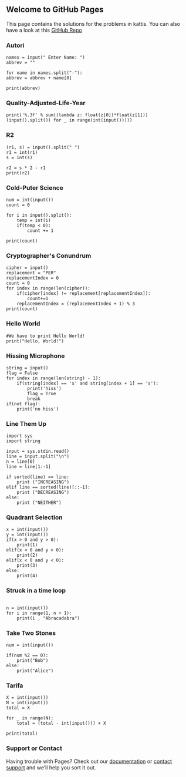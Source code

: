 ## Welcome to GitHub Pages
This page contains the solutions for the problems in kattis. 
You can also have a look at this [GitHub Repo ](https://github.com/PraveenRamR/Kattis-Programs)


### Autori

```Autori
names = input(" Enter Name: ")
abbrev = ""

for name in names.split("-"):
abbrev = abbrev + name[0]

print(abbrev)

```

### Quality-Adjusted-Life-Year
```QUALY
print('%.3f' % sum((lambda z: float(z[0])*float(z[1]))(input().split()) for _ in range(int(input()))))
```

### R2

```R2
(r1, s) = input().split(" ")
r1 = int(r1)
s = int(s)

r2 = s * 2 - r1
print(r2)
```

### Cold-Puter Science

```CPS
num = int(input())
count = 0

for i in input().split():
	temp = int(i)
	if(temp < 0):
		count += 1

print(count)
```

### Cryptographer's Conundrum
```CC
cipher = input()
replacement = "PER"
replacementIndex = 0
count = 0
for index in range(len(cipher)):
    if(cipher[index] != replacement[replacementIndex]):
        count+=1
    replacementIndex = (replacementIndex + 1) % 3 
print(count)
```

### Hello World
```Hello World
#We have to print Hello World!
print("Hello, World!")
```

### Hissing Microphone
```HM
string = input()
flag = False
for index in range(len(string) - 1): 
	if(string[index] == 's' and string[index + 1] == 's'):
		print('hiss')
		flag = True
		break
if(not flag):
	print('no hiss')
```

### Line Them Up
```LTU
import sys
import string

input = sys.stdin.read()
line = input.split("\n")
n = line[0]
line = line[1:-1]

if sorted(line) == line:
    print ("INCREASING")
elif line == sorted(line)[::-1]:
    print ("DECREASING")
else:
    print ("NEITHER")
```

### Quadrant Selection
```QS
x = int(input())
y = int(input())
if(x > 0 and y > 0):
	print(1)
elif(x < 0 and y > 0):
	print(2)
elif(x < 0 and y < 0):
	print(3)
else:
	print(4)
```

### Struck in a time loop
```SIATL
  
n = int(input())
for i in range(1, n + 1):
	print(i , "Abracadabra")
```

### Take Two Stones
```TTS
num = int(input())

if(num %2 == 0):
    print("Bob")
else:
    print("Alice")
```

### Tarifa
```Tarifa
X = int(input())
N = int(input())
total = X

for _ in range(N):
    total = (total - int(input())) + X

print(total)
```

### Support or Contact

Having trouble with Pages? Check out our [documentation](https://docs.github.com/categories/github-pages-basics/) or [contact support](https://support.github.com/contact) and we’ll help you sort it out.
